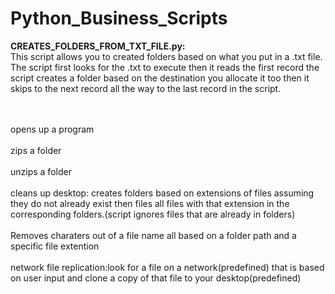 # Python_Business_Scripts


<b>CREATES_FOLDERS_FROM_TXT_FILE.py:</b><br>
This script allows you to created folders based on what you put in a .txt file. The script first looks for the .txt to execute then it reads the first record the script creates a folder based on the destination you allocate it too then it skips to the next record all the way to the last record in the script.


<br><br>
opens up a program
<br><br>
zips a folder
<br><br>
unzips a folder
<br><br>
cleans up desktop:
creates folders based on extensions of files assuming they do not already exist then files all files with that extension in the corresponding folders.(script ignores files that are already in folders)
<br><br>
Removes charaters out of a file name all based on a folder path and a specific file extention
<br><br>
network file replication:look for a file on a network(predefined) that is based on user input and clone a copy of that file to your desktop(predefined)
<br><br>

